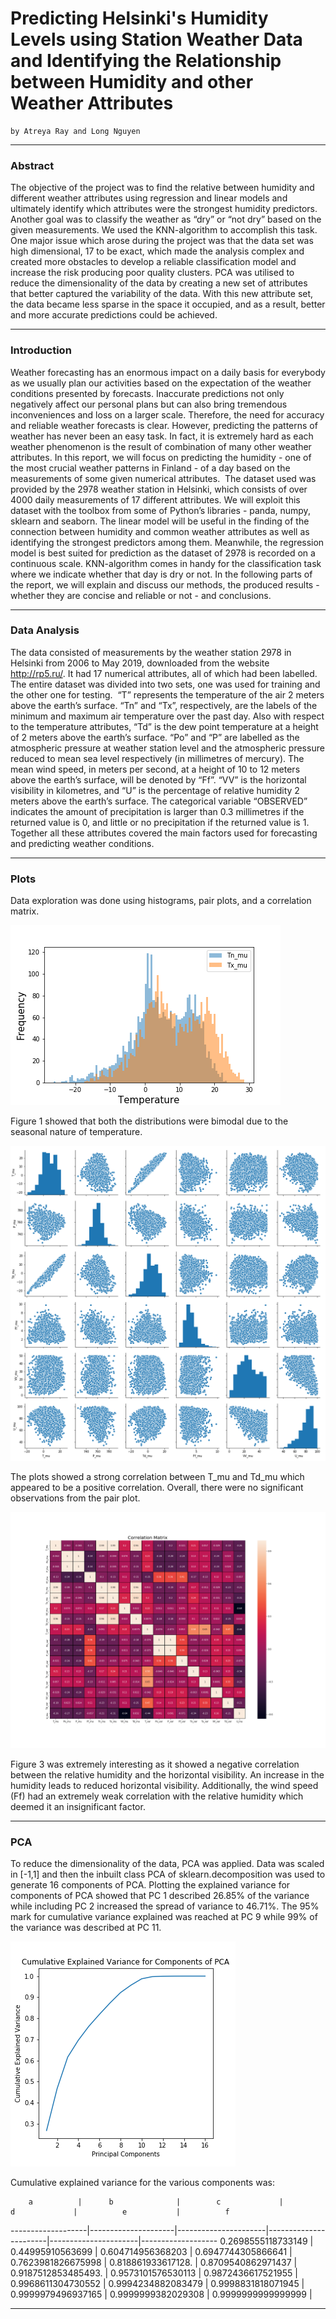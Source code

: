 # Predicting Helsinki's Humidity Levels using Station Weather Data and Identifying the Relationship between Humidity and other Weather Attributes

    by Atreya Ray and Long Nguyen


---


### Abstract

The objective of the project was to find the relative between humidity and different weather attributes using regression and linear models and ultimately identify which attributes were the strongest humidity predictors. Another goal was to classify the weather as “dry” or “not dry” based on the given measurements. We used the KNN-algorithm to accomplish this task. One major issue which arose during the project was that the data set was high dimensional, 17 to be exact, which made the analysis complex and created more obstacles to develop a reliable classification model and increase the risk producing poor quality clusters. PCA was utilised to reduce the dimensionality of  the data by creating a new set of attributes that better captured the variability of the data. With this new attribute set, the data became less sparse in the space it occupied, and as a result, better and more accurate predictions could be achieved. 

---

### Introduction

Weather forecasting has an enormous impact on a daily basis for everybody as we usually plan our activities based on the expectation of the weather conditions presented by forecasts. Inaccurate predictions not only negatively affect our personal plans but can also bring  tremendous inconveniences and loss on a larger scale. Therefore, the need for accuracy and reliable weather forecasts is clear. However, predicting the patterns of weather has never been an easy task. In fact, it is extremely hard as each weather phenomenon is the result of combination of many other weather attributes. In this report, we will focus on predicting the humidity - one of the most crucial weather patterns in Finland - of a day based on the measurements of some given numerical attributes. 
The dataset used was provided by the 2978 weather station in Helsinki, which consists of over 4000 daily measurements of 17 different attributes. We will exploit this dataset with the toolbox from some of Python’s libraries - panda, numpy, sklearn and seaborn. The linear model will be useful in the finding of the connection between humidity and common weather attributes as well as identifying the strongest predictors among them. Meanwhile, the regression model is best suited for prediction as the dataset of 2978 is recorded on a continuous scale. KNN-algorithm comes in handy for the classification task where we indicate whether that day is dry or not.
In the following parts of the report, we will explain and discuss our methods, the produced results - whether they are concise and reliable or not - and conclusions. 
 
---

### Data Analysis

The data consisted of measurements by the weather station 2978 in Helsinki from 2006 to May 2019, downloaded from the website http://rp5.ru/. It had 17 numerical attributes, all of which had been labelled. The entire dataset was divided into two sets, one was used for training and the other one for testing.  “T” represents the temperature of the air 2 meters above the earth’s surface. “Tn” and “Tx”, respectively, are the labels of the minimum and maximum air temperature over the past day. Also with respect to the temperature attributes, “Td” is the dew point temperature at a height of 2 meters above the earth’s surface. “Po” and “P” are labelled as the atmospheric pressure at weather station level and the atmospheric pressure reduced to mean sea level respectively (in millimetres of mercury). The mean wind speed, in meters per second, at a height of 10 to 12 meters above the earth’s surface, will be denoted by “Ff”. “VV” is the horizontal visibility in kilometres, and “U” is the percentage of relative humidity 2 meters above the earth’s surface. The categorical variable “OBSERVED” indicates the amount of precipitation is larger than 0.3 millimetres if the returned value is 0, and little or no precipitation if the returned value is 1. Together all these attributes covered the main factors used for forecasting and predicting weather conditions. 

---

### Plots

Data exploration was done using histograms, pair plots, and a correlation matrix. 

![Figure 1: The histogram plotting Tx_mu (maximum air temperature) and Tn_mu (minimum air temperature)](Temp.png)

Figure 1 showed that both the distributions were bimodal due to the seasonal nature of temperature.

![Figure 2: The pair plot plotted the attributes T_mu, P_mu, Td_mu, Ff_mu, VV_mu, and U_mu](Multi.png)

The plots showed a strong correlation between T_mu and Td_mu which appeared to be a positive correlation. Overall, there were no significant observations from the pair plot.

![Figure 3: Correlation Matrix](Correlation.png)

Figure 3 was extremely interesting as it showed a negative correlation between the relative humidity and the horizontal visibility. An increase in the 
humidity leads to reduced horizontal visibility. Additionally, the wind speed (Ff) had an extremely weak correlation with the relative humidity which deemed it an insignificant factor.

---

### PCA

To reduce the dimensionality of the data, PCA was applied. Data was scaled in [-1,1] and then the inbuilt class PCA of sklearn.decomposition was used to generate 16 components of PCA. Plotting the explained variance for components of PCA showed that PC 1 described 26.85% of the variance while including PC 2 increased the spread of variance to 46.71%. The 95% mark for cumulative variance explained was reached at PC 9 while 99% of the variance was described at PC 11.

![Figure 4](PCA.png)

Cumulative explained variance for the various components was:

        a          |      b              |        c             |         d             |          e           |          f            
-------------------|---------------------|----------------------|-----------------------|----------------------|-------------------
0.2698555118733149 | 0.44995910563699    |  0.604714956368203	| 0.6947744305866641	|   0.7623981826675998 | 0.818861933617128. |                0.8709540862971437 | 0.9187512853485493. | 0.9573101576530113	 | 0.9872436617521955    |   0.9968611304730552 |                                   0.9994234882083479 | 0.9998831818071945  | 0.9999979496937165   | 0.9999999382029308	|   0.9999999999999999 |

---

